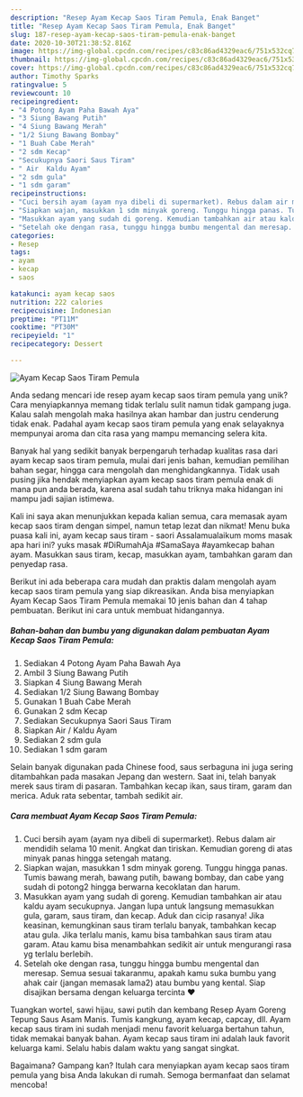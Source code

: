 ```yaml
---
description: "Resep Ayam Kecap Saos Tiram Pemula, Enak Banget"
title: "Resep Ayam Kecap Saos Tiram Pemula, Enak Banget"
slug: 187-resep-ayam-kecap-saos-tiram-pemula-enak-banget
date: 2020-10-30T21:38:52.816Z
image: https://img-global.cpcdn.com/recipes/c83c86ad4329eac6/751x532cq70/ayam-kecap-saos-tiram-pemula-foto-resep-utama.jpg
thumbnail: https://img-global.cpcdn.com/recipes/c83c86ad4329eac6/751x532cq70/ayam-kecap-saos-tiram-pemula-foto-resep-utama.jpg
cover: https://img-global.cpcdn.com/recipes/c83c86ad4329eac6/751x532cq70/ayam-kecap-saos-tiram-pemula-foto-resep-utama.jpg
author: Timothy Sparks
ratingvalue: 5
reviewcount: 10
recipeingredient:
- "4 Potong Ayam Paha Bawah Aya"
- "3 Siung Bawang Putih"
- "4 Siung Bawang Merah"
- "1/2 Siung Bawang Bombay"
- "1 Buah Cabe Merah"
- "2 sdm Kecap"
- "Secukupnya Saori Saus Tiram"
- " Air  Kaldu Ayam"
- "2 sdm gula"
- "1 sdm garam"
recipeinstructions:
- "Cuci bersih ayam (ayam nya dibeli di supermarket). Rebus dalam air mendidih selama 10 menit. Angkat dan tiriskan. Kemudian goreng di atas minyak panas hingga setengah matang."
- "Siapkan wajan, masukkan 1 sdm minyak goreng. Tunggu hingga panas. Tumis bawang merah, bawang putih, bawang bombay, dan cabe yang sudah di potong2 hingga berwarna kecoklatan dan harum."
- "Masukkan ayam yang sudah di goreng. Kemudian tambahkan air atau kaldu ayam secukupnya. Jangan lupa untuk langsung memasukkan gula, garam, saus tiram, dan kecap. Aduk dan cicip rasanya! Jika keasinan, kemungkinan saus tiram terlalu banyak, tambahkan kecap atau gula. Jika terlalu manis, kamu bisa tambahkan saus tiram atau garam. Atau kamu bisa menambahkan sedikit air untuk mengurangi rasa yg terlalu berlebih."
- "Setelah oke dengan rasa, tunggu hingga bumbu mengental dan meresap. Semua sesuai takaranmu, apakah kamu suka bumbu yang ahak cair (jangan memasak lama2) atau bumbu yang kental. Siap disajikan bersama dengan keluarga tercinta ❤️"
categories:
- Resep
tags:
- ayam
- kecap
- saos

katakunci: ayam kecap saos 
nutrition: 222 calories
recipecuisine: Indonesian
preptime: "PT11M"
cooktime: "PT30M"
recipeyield: "1"
recipecategory: Dessert

---
```



![Ayam Kecap Saos Tiram Pemula](https://img-global.cpcdn.com/recipes/c83c86ad4329eac6/751x532cq70/ayam-kecap-saos-tiram-pemula-foto-resep-utama.jpg)

Anda sedang mencari ide resep ayam kecap saos tiram pemula yang unik? Cara menyiapkannya memang tidak terlalu sulit namun tidak gampang juga. Kalau salah mengolah maka hasilnya akan hambar dan justru cenderung tidak enak. Padahal ayam kecap saos tiram pemula yang enak selayaknya mempunyai aroma dan cita rasa yang mampu memancing selera kita.

Banyak hal yang sedikit banyak berpengaruh terhadap kualitas rasa dari ayam kecap saos tiram pemula, mulai dari jenis bahan, kemudian pemilihan bahan segar, hingga cara mengolah dan menghidangkannya. Tidak usah pusing jika hendak menyiapkan ayam kecap saos tiram pemula enak di mana pun anda berada, karena asal sudah tahu triknya maka hidangan ini mampu jadi sajian istimewa.

Kali ini saya akan menunjukkan kepada kalian semua, cara memasak ayam kecap saos tiram dengan simpel, namun tetap lezat dan nikmat! Menu buka puasa kali ini, ayam kecap saus tiram - saori Assalamualaikum moms masak apa hari ini? yuks masak #DiRumahAja #SamaSaya #ayamkecap bahan ayam. Masukkan saus tiram, kecap, masukkan ayam, tambahkan garam dan penyedap rasa.


Berikut ini ada beberapa cara mudah dan praktis dalam mengolah ayam kecap saos tiram pemula yang siap dikreasikan. Anda bisa menyiapkan Ayam Kecap Saos Tiram Pemula memakai 10 jenis bahan dan 4 tahap pembuatan. Berikut ini cara untuk membuat hidangannya.

<!--inarticleads1-->

##### Bahan-bahan dan bumbu yang digunakan dalam pembuatan Ayam Kecap Saos Tiram Pemula:

1. Sediakan 4 Potong Ayam Paha Bawah Aya
1. Ambil 3 Siung Bawang Putih
1. Siapkan 4 Siung Bawang Merah
1. Sediakan 1/2 Siung Bawang Bombay
1. Gunakan 1 Buah Cabe Merah
1. Gunakan 2 sdm Kecap
1. Sediakan Secukupnya Saori Saus Tiram
1. Siapkan  Air / Kaldu Ayam
1. Sediakan 2 sdm gula
1. Sediakan 1 sdm garam


Selain banyak digunakan pada Chinese food, saus serbaguna ini juga sering ditambahkan pada masakan Jepang dan western. Saat ini, telah banyak merek saus tiram di pasaran. Tambahkan kecap ikan, saus tiram, garam dan merica. Aduk rata sebentar, tambah sedikit air. 

<!--inarticleads2-->

##### Cara membuat Ayam Kecap Saos Tiram Pemula:

1. Cuci bersih ayam (ayam nya dibeli di supermarket). Rebus dalam air mendidih selama 10 menit. Angkat dan tiriskan. Kemudian goreng di atas minyak panas hingga setengah matang.
1. Siapkan wajan, masukkan 1 sdm minyak goreng. Tunggu hingga panas. Tumis bawang merah, bawang putih, bawang bombay, dan cabe yang sudah di potong2 hingga berwarna kecoklatan dan harum.
1. Masukkan ayam yang sudah di goreng. Kemudian tambahkan air atau kaldu ayam secukupnya. Jangan lupa untuk langsung memasukkan gula, garam, saus tiram, dan kecap. Aduk dan cicip rasanya! Jika keasinan, kemungkinan saus tiram terlalu banyak, tambahkan kecap atau gula. Jika terlalu manis, kamu bisa tambahkan saus tiram atau garam. Atau kamu bisa menambahkan sedikit air untuk mengurangi rasa yg terlalu berlebih.
1. Setelah oke dengan rasa, tunggu hingga bumbu mengental dan meresap. Semua sesuai takaranmu, apakah kamu suka bumbu yang ahak cair (jangan memasak lama2) atau bumbu yang kental. Siap disajikan bersama dengan keluarga tercinta ❤️


Tuangkan wortel, sawi hijau, sawi putih dan kembang Resep Ayam Goreng Tepung Saus Asam Manis. Tumis kangkung, ayam kecap, capcay, dll. Ayam kecap saus tiram ini sudah menjadi menu favorit keluarga bertahun tahun, tidak memakai banyak bahan. Ayam kecap saus tiram ini adalah lauk favorit keluarga kami. Selalu habis dalam waktu yang sangat singkat. 

Bagaimana? Gampang kan? Itulah cara menyiapkan ayam kecap saos tiram pemula yang bisa Anda lakukan di rumah. Semoga bermanfaat dan selamat mencoba!
